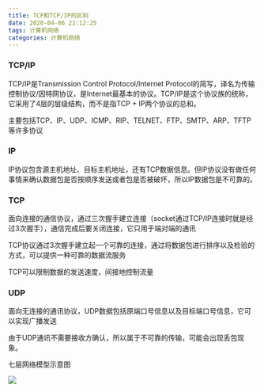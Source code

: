 ```yaml
---
title: TCP和TCP/IP的区别
date: 2020-04-06 22:12:25
tags: 计算机网络
categories: 计算机网络
---
```

### TCP/IP
TCP/IP是Transmission Control Protocol/Internet Protocol的简写，译名为传输控制协议/因特网协议，是Internet最基本的协议。TCP/IP是这个协议族的统称，它采用了4层的层级结构，而不是指TCP + IP两个协议的总和。

主要包括TCP、IP、UDP、ICMP、RIP、TELNET、FTP、SMTP、ARP、TFTP等许多协议
<!--more-->
### IP
IP协议包含源主机地址、目标主机地址，还有TCP数据信息。但IP协议没有做任何事情来确认数据包是否按顺序发送或者包是否被破坏，所以IP数据包是不可靠的。

### TCP
面向连接的通信协议，通过三次握手建立连接（socket通过TCP/IP连接时就是经过3次握手），通信完成后要关闭连接，它只用于端对端的通讯

TCP协议通过3次握手建立起一个可靠的连接，通过将数据包进行排序以及检验的方式，可以提供一种可靠的数据流服务

TCP可以限制数据的发送速度，间接地控制流量

### UDP 

面向无连接的通讯协议，UDP数据包括原端口号信息以及目标端口号信息，它可以实现广播发送

由于UDP通讯不需要接收方确认，所以属于不可靠的传输，可能会出现丢包现象。

七层网络模型示意图

![](1.jpg)
